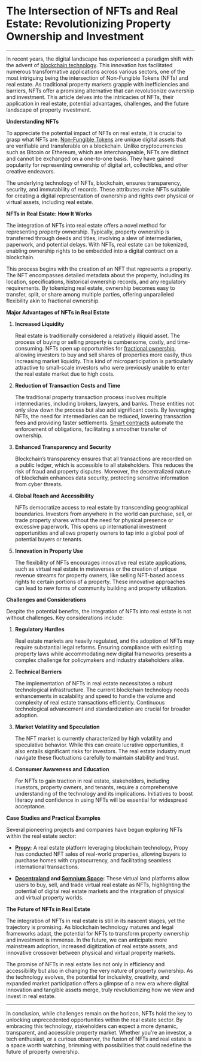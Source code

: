 # The Intersection of NFTs and Real Estate: Revolutionizing Property Ownership and Investment

---

In recent years, the digital landscape has experienced a paradigm shift with the advent of [blockchain technology](https://www.license-token.com/wiki/what-is-blockchain). This innovation has facilitated numerous transformative applications across various sectors, one of the most intriguing being the intersection of Non-Fungible Tokens (NFTs) and real estate. As traditional property markets grapple with inefficiencies and barriers, NFTs offer a promising alternative that can revolutionize ownership and investment. This article delves into the intricacies of NFTs, their application in real estate, potential advantages, challenges, and the future landscape of property investment.

**Understanding NFTs**

To appreciate the potential impact of NFTs on real estate, it is crucial to grasp what NFTs are. [Non-Fungible Tokens](https://www.license-token.com/wiki/what-are-nf-ts) are unique digital assets that are verifiable and transferable on a blockchain. Unlike cryptocurrencies such as Bitcoin or Ethereum, which are interchangeable, NFTs are distinct and cannot be exchanged on a one-to-one basis. They have gained popularity for representing ownership of digital art, collectibles, and other creative endeavors.

The underlying technology of NFTs, blockchain, ensures transparency, security, and immutability of records. These attributes make NFTs suitable for creating a digital representation of ownership and rights over physical or virtual assets, including real estate.

**NFTs in Real Estate: How It Works**

The integration of NFTs into real estate offers a novel method for representing property ownership. Typically, property ownership is transferred through deeds and titles, involving a slew of intermediaries, paperwork, and potential delays. With NFTs, real estate can be tokenized, enabling ownership rights to be embedded into a digital contract on a blockchain.

This process begins with the creation of an NFT that represents a property. The NFT encompasses detailed metadata about the property, including its location, specifications, historical ownership records, and any regulatory requirements. By tokenizing real estate, ownership becomes easy to transfer, split, or share among multiple parties, offering unparalleled flexibility akin to fractional ownership.

**Major Advantages of NFTs in Real Estate**

1. **Increased Liquidity**

   Real estate is traditionally considered a relatively illiquid asset. The process of buying or selling property is cumbersome, costly, and time-consuming. NFTs open up opportunities for [fractional ownership](https://www.license-token.com/wiki/nft-fractional-ownership), allowing investors to buy and sell shares of properties more easily, thus increasing market liquidity. This kind of microparticipation is particularly attractive to small-scale investors who were previously unable to enter the real estate market due to high costs.

2. **Reduction of Transaction Costs and Time**

   The traditional property transaction process involves multiple intermediaries, including brokers, lawyers, and banks. These entities not only slow down the process but also add significant costs. By leveraging NFTs, the need for intermediaries can be reduced, lowering transaction fees and providing faster settlements. [Smart contracts](https://www.license-token.com/wiki/smart-contracts-on-blockchain) automate the enforcement of obligations, facilitating a smoother transfer of ownership.

3. **Enhanced Transparency and Security**

   Blockchain’s transparency ensures that all transactions are recorded on a public ledger, which is accessible to all stakeholders. This reduces the risk of fraud and property disputes. Moreover, the decentralized nature of blockchain enhances data security, protecting sensitive information from cyber threats.

4. **Global Reach and Accessibility**

   NFTs democratize access to real estate by transcending geographical boundaries. Investors from anywhere in the world can purchase, sell, or trade property shares without the need for physical presence or excessive paperwork. This opens up international investment opportunities and allows property owners to tap into a global pool of potential buyers or tenants.

5. **Innovation in Property Use**

   The flexibility of NFTs encourages innovative real estate applications, such as virtual real estate in metaverses or the creation of unique revenue streams for property owners, like selling NFT-based access rights to certain portions of a property. These innovative approaches can lead to new forms of community building and property utilization.

**Challenges and Considerations**

Despite the potential benefits, the integration of NFTs into real estate is not without challenges. Key considerations include:

1. **Regulatory Hurdles**

   Real estate markets are heavily regulated, and the adoption of NFTs may require substantial legal reforms. Ensuring compliance with existing property laws while accommodating new digital frameworks presents a complex challenge for policymakers and industry stakeholders alike.

2. **Technical Barriers**

   The implementation of NFTs in real estate necessitates a robust technological infrastructure. The current blockchain technology needs enhancements in scalability and speed to handle the volume and complexity of real estate transactions efficiently. Continuous technological advancement and standardization are crucial for broader adoption.

3. **Market Volatility and Speculation**

   The NFT market is currently characterized by high volatility and speculative behavior. While this can create lucrative opportunities, it also entails significant risks for investors. The real estate industry must navigate these fluctuations carefully to maintain stability and trust.

4. **Consumer Awareness and Education**

   For NFTs to gain traction in real estate, stakeholders, including investors, property owners, and tenants, require a comprehensive understanding of the technology and its implications. Initiatives to boost literacy and confidence in using NFTs will be essential for widespread acceptance.

**Case Studies and Practical Examples**

Several pioneering projects and companies have begun exploring NFTs within the real estate sector:

- **[Propy](https://propy.com):** A real estate platform leveraging blockchain technology, Propy has conducted NFT sales of real-world properties, allowing buyers to purchase homes with cryptocurrency, and facilitating seamless international transactions.
  
- **[Decentraland](https://decentraland.org) and [Somnium Space](https://somniumspace.com):** These virtual land platforms allow users to buy, sell, and trade virtual real estate as NFTs, highlighting the potential of digital real estate markets and the integration of physical and virtual property worlds.

**The Future of NFTs in Real Estate**

The integration of NFTs in real estate is still in its nascent stages, yet the trajectory is promising. As blockchain technology matures and legal frameworks adapt, the potential for NFTs to transform property ownership and investment is immense. In the future, we can anticipate more mainstream adoption, increased digitization of real estate assets, and innovative crossover between physical and virtual property markets.

The promise of NFTs in real estate lies not only in efficiency and accessibility but also in changing the very nature of property ownership. As the technology evolves, the potential for inclusivity, creativity, and expanded market participation offers a glimpse of a new era where digital innovation and tangible assets merge, truly revolutionizing how we view and invest in real estate.

---

In conclusion, while challenges remain on the horizon, NFTs hold the key to unlocking unprecedented opportunities within the real estate sector. By embracing this technology, stakeholders can expect a more dynamic, transparent, and accessible property market. Whether you're an investor, a tech enthusiast, or a curious observer, the fusion of NFTs and real estate is a space worth watching, brimming with possibilities that could redefine the future of property ownership.